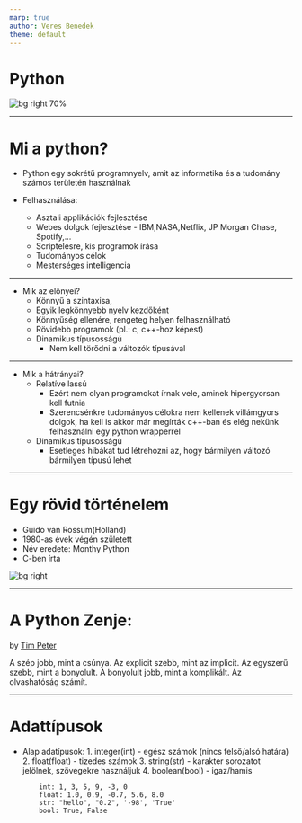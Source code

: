 ```yaml
---
marp: true
author: Veres Benedek
theme: default
---
```


# <!--fit--> Python   
![bg right 70%](https://upload.wikimedia.org/wikipedia/commons/thumb/c/c3/Python-logo-notext.svg/1200px-Python-logo-notext.svg.png)

---

# Mi a python?
- Python egy sokrétű programnyelv, amit az informatika és a tudomány számos területén használnak

- Felhasználása:

    - Asztali applikációk fejlesztése
    - Webes dolgok fejlesztése - IBM,NASA,Netflix, JP Morgan Chase, Spotify,...
	- Scriptelésre, kis programok írása
	- Tudományos célok
	- Mesterséges intelligencia

---

- Mik az előnyei?
	- Könnyű a szintaxisa,
	- Egyik legkönnyebb nyelv kezdőként
	- Könnyűség ellenére, rengeteg helyen felhasználható
	- Rövidebb programok (pl.: c, c++-hoz képest)
	- Dinamikus típusosságú
		- Nem kell törődni a változók típusával


---

- Mik a hátrányai?
	- Relatíve lassú
	    - Ezért nem olyan programokat írnak vele, aminek hipergyorsan kell futnia
		- Szerencsénkre tudományos     célokra nem kellenek villámgyors dolgok, ha kell is akkor már megírták c++-ban és elég nekünk felhasználni egy python wrapperrel
    - Dinamikus típusosságú
        - Esetleges hibákat tud létrehozni az, hogy bármilyen változó bármilyen típusú lehet

---

# Egy rövid történelem

- Guido van Rossum(Holland)
- 1980-as évek végén született
- Név eredete: Monthy Python 
- C-ben írta

![bg right](https://gvanrossum.github.io/images/guido-headshot-2019.jpg)

	
---


 # A Python Zenje:
by [Tim Peter](https://www.instagram.com/tim_peter/?hl=en)

A szép jobb, mint a csúnya.
 Az explicit szebb, mint az implicit.
    Az egyszerű szebb, mint a bonyolult.
    A bonyolult jobb, mint a komplikált.
    Az olvashatóság számít.


--- 
# Adattípusok
- Alap adatípusok:
		1. integer(int) - egész számok (nincs felső/alsó határa)
		2. float(float) - tizedes számok 
		3. string(str) - karakter sorozatot jelölnek, szövegekre használjuk
		4. boolean(bool) - igaz/hamis

	```
		int: 1, 3, 5, 9, -3, 0
		float: 1.0, 0.9, -0.7, 5.6, 8.0
		str: "hello", "0.2", '-98', 'True'
		bool: True, False
	```
